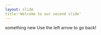 ```yaml
---
layout: slide
title:'Welcome to our second slide'
---
```

something new
Use the left arrow to go back!
